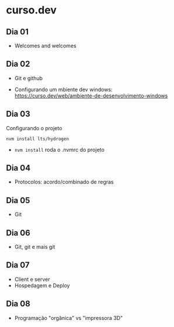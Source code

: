 # curso.dev

## Dia 01

- Welcomes and welcomes

## Dia 02

- Git e github

- Configurando um mbiente dev windows: https://curso.dev/web/ambiente-de-desenvolvimento-windows

## Dia 03

Configurando o projeto

```
nvm install lts/hydrogen
```

- `nvm install` roda o .nvmrc do projeto

## Dia 04

- Protocolos: acordo/combinado de regras

## Dia 05

- Git

## Dia 06

- Git, git e mais git

## Dia 07

- Client e server
- Hospedagem e Deploy

## Dia 08

- Programação "orgânica" vs "impressora 3D"
